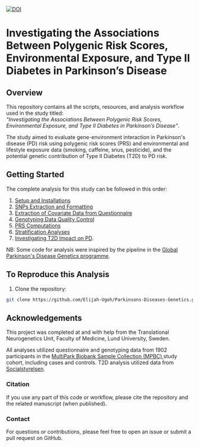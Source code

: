 [![DOI](https://zenodo.org/badge/879879651.svg)](https://doi.org/10.5281/zenodo.15341882)
# Investigating the Associations Between Polygenic Risk Scores, Environmental Exposure, and Type II Diabetes in Parkinson’s Disease

## Overview
This repository contains all the scripts, resources, and analysis workflow used in the study titled:  
*"Investigating the Associations Between Polygenic Risk Scores, Environmental Exposure, and Type II Diabetes in Parkinson’s Disease"*.

The study aimed to evaluate gene-environment interaction in Parkinson's disease (PD) risk using polygenic risk scores (PRS) and environmental and lifestyle exposure data (smoking, caffeine, snus, pesticide), and the potential genetic contribution of Type II Diabetes (T2D) to PD risk.



## Getting Started
The complete analysis for this study can be followed in this order:

1. [Setup and Installations](https://github.com/Elijah-Ugoh/Parkinsons-Diseases-Genetics/blob/main/1_Setup_and_Installations.md)
2. [SNPs Extraction and Formatting](https://github.com/Elijah-Ugoh/Parkinsons-Diseases-Genetics/blob/main/2_extract_90_risk_variants.md)
3. [Extraction of Covariate Data from Questionnaire](https://github.com/Elijah-Ugoh/Parkinsons-Diseases-Genetics/blob/main/3_creating_covariates.md)
4. [Genotyping Data Quality Control](https://github.com/Elijah-Ugoh/Parkinsons-Diseases-Genetics/blob/main/4_quality_control.md)
5. [PRS Computations](https://github.com/Elijah-Ugoh/Parkinsons-Diseases-Genetics/blob/main/5_PRS_Computation.md)
6. [Stratification Analyses](https://github.com/Elijah-Ugoh/Parkinsons-Diseases-Genetics/blob/main/6_stratification.md)
7. [Investigating T2D Impact on PD](https://github.com/Elijah-Ugoh/Parkinsons-Diseases-Genetics/blob/main/README.md).

NB: Some code for analysis were inspired by the pipeline in the [Global Parkinson's Disease Genetics programme](https://github.com/GP2-TNC-WG/GP2-Beginner-Bioinformatics-for-PD-Genetics/blob/master/README.md).

## To Reproduce this Analysis
1. Clone the repository:
```bash
git clone https://github.com/Elijah-Ugoh/Parkinsons-Diseases-Genetics.git
```
## Acknowledgements
This project was completed at and with help from the Translational Neurogenetics Unit, Faculty of Medicine, Lund University, Sweden.

All analyses utilized questionnaire and genotyping data from 1902 participants in the [MultiPark Biobank Sample Collection (MPBC) ](https://www.multipark.lu.se/infrastructures/biobank-platform) study cohort, including cases and controls. T2D analysis utilized data from [Socialstyrelsen](https://www.socialstyrelsen.se/en/statistics-and-data/registers/national-patient-register/).

### Citation
If you use any part of this code or workflow, please cite the repository and the related manuscript (when published).

### Contact
For questions or contributions, please feel free to open an issue or submit a pull request on GitHub.
